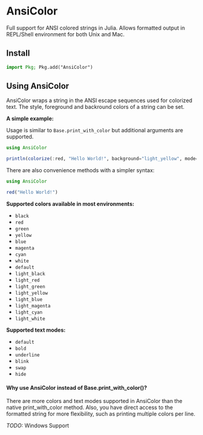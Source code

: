 # AnsiColor

Full support for ANSI colored strings in Julia. Allows formatted output in REPL/Shell
environment for both Unix and Mac.

## Install

```julia
import Pkg; Pkg.add("AnsiColor")
```

## Using AnsiColor

AnsiColor wraps a string in the ANSI escape sequences used for colorized
text. The style, foreground and backround colors of a string can be set. 

**A simple example:**

Usage is similar to `Base.print_with_color` but additional arguments are
supported.

```julia
using AnsiColor

println(colorize(:red, "Hello World!", background="light_yellow", mode="underline"))
```

There are also convenience methods with a simpler syntax:


```julia
using AnsiColor

red("Hello World!")
```

**Supported colors available in most environments:**

  - `black`
  - `red`
  - `green`
  - `yellow`
  - `blue`
  - `magenta`
  - `cyan`
  - `white`
  - `default`
  - `light_black`
  - `light_red`
  - `light_green`
  - `light_yellow`
  - `light_blue`
  - `light_magenta`
  - `light_cyan`
  - `light_white`

**Supported text modes:**

  - `default`
  - `bold`
  - `underline`
  - `blink`
  - `swap`
  - `hide`

#### Why use AnsiColor instead of Base.print_with_color()?

There are more colors and text modes supported in AnsiColor than the
native print_with_color method. Also, you have direct access to the
formatted string for more flexibility, such as printing multiple colors
per line.

*TODO:* Windows Support

